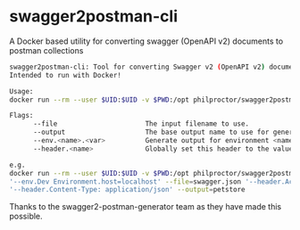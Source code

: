 # swagger2postman-cli

A Docker based utility for converting swagger (OpenAPI v2) documents to postman collections

``` bash
swagger2postman-cli: Tool for converting Swagger v2 (OpenAPI v2) documents to postman collections.
Intended to run with Docker!

Usage:
docker run --rm --user $UID:$UID -v $PWD:/opt philproctor/swagger2postman-cli <flags>

Flags:
      --file                      The input filename to use.
      --output                    The base output name to use for generated collections
      --env.<name>.<var>          Generate output for environment <name>. Ensure <var> is set to this value
      --header.<name>             Globally set this header to the value specified

e.g.
docker run --rm --user $UID:$UID -v $PWD:/opt philproctor/swagger2postman-cli \
'--env.Dev Environment.host=localhost' --file=swagger.json '--header.Accept=application/json' \
'--header.Content-Type: application/json' --output=petstore
```

Thanks to the swagger2-postman-generator team as they have made this possible.
